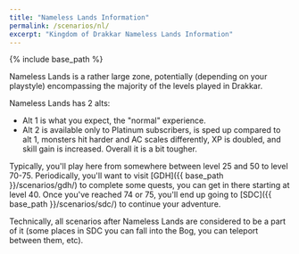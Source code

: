 ```yaml
---
title: "Nameless Lands Information"
permalink: /scenarios/nl/
excerpt: "Kingdom of Drakkar Nameless Lands Information"
---
```


{% include base_path %}

Nameless Lands is a rather large zone, potentially (depending on your playstyle) encompassing the majority of the levels played in Drakkar.

Nameless Lands has 2 alts:

* Alt 1 is what you expect, the "normal" experience.
* Alt 2 is available only to Platinum subscribers, is sped up compared to alt 1, monsters hit harder and AC scales differently, XP is doubled, and skill gain is increased. Overall it is a bit tougher.

Typically, you'll play here from somewhere between level 25 and 50 to level 70-75. Periodically, you'll want to visit [GDH]({{ base_path }}/scenarios/gdh/) to complete some quests, you can get in there starting at level 40. Once you've reached 74 or 75, you'll end up going to [SDC]({{ base_path }}/scenarios/sdc/) to continue your adventure.

Technically, all scenarios after Nameless Lands are considered to be a part of it (some places in SDC you can fall into the Bog, you can teleport between them, etc).
